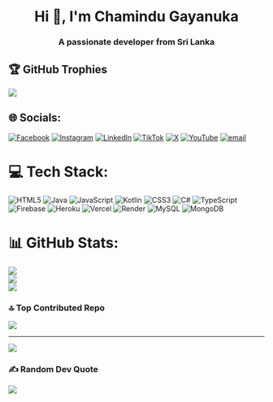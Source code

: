 <h1 align="center">Hi 👋, I'm Chamindu Gayanuka</h1>
<h3 align="center">A passionate developer from Sri Lanka</h3>

## 🏆 GitHub Trophies
![](https://github-profile-trophy.vercel.app/?username=Chamindu-Gayanuka&theme=radical&no-frame=false&no-bg=false&margin-w=4)

## 🌐 Socials:
[![Facebook](https://img.shields.io/badge/Facebook-%231877F2.svg?logo=Facebook&logoColor=white)](https://facebook.com/chamindu.gayanuka.1) [![Instagram](https://img.shields.io/badge/Instagram-%23E4405F.svg?logo=Instagram&logoColor=white)](https://instagram.com/chamindugayanuka) [![LinkedIn](https://img.shields.io/badge/LinkedIn-%230077B5.svg?logo=linkedin&logoColor=white)](https://linkedin.com/in/chamindu-gayanuka-244585270) [![TikTok](https://img.shields.io/badge/TikTok-%23000000.svg?logo=TikTok&logoColor=white)](https://tiktok.com/@chamindugayanuka) [![X](https://img.shields.io/badge/X-black.svg?logo=X&logoColor=white)](https://x.com/gayanukac) [![YouTube](https://img.shields.io/badge/YouTube-%23FF0000.svg?logo=YouTube&logoColor=white)](https://youtube.com/@chamindugayanuka) [![email](https://img.shields.io/badge/Email-D14836?logo=gmail&logoColor=white)](mailto:chamindugayanuka2002@gmail.com) 

# 💻 Tech Stack:
![HTML5](https://img.shields.io/badge/html5-%23E34F26.svg?style=for-the-badge&logo=html5&logoColor=white) ![Java](https://img.shields.io/badge/java-%23ED8B00.svg?style=for-the-badge&logo=openjdk&logoColor=white) ![JavaScript](https://img.shields.io/badge/javascript-%23323330.svg?style=for-the-badge&logo=javascript&logoColor=%23F7DF1E) ![Kotlin](https://img.shields.io/badge/kotlin-%237F52FF.svg?style=for-the-badge&logo=kotlin&logoColor=white) ![CSS3](https://img.shields.io/badge/css3-%231572B6.svg?style=for-the-badge&logo=css3&logoColor=white) ![C#](https://img.shields.io/badge/c%23-%23239120.svg?style=for-the-badge&logo=csharp&logoColor=white) ![TypeScript](https://img.shields.io/badge/typescript-%23007ACC.svg?style=for-the-badge&logo=typescript&logoColor=white) ![Firebase](https://img.shields.io/badge/firebase-%23039BE5.svg?style=for-the-badge&logo=firebase) ![Heroku](https://img.shields.io/badge/heroku-%23430098.svg?style=for-the-badge&logo=heroku&logoColor=white) ![Vercel](https://img.shields.io/badge/vercel-%23000000.svg?style=for-the-badge&logo=vercel&logoColor=white) ![Render](https://img.shields.io/badge/Render-%46E3B7.svg?style=for-the-badge&logo=render&logoColor=white) ![MySQL](https://img.shields.io/badge/mysql-4479A1.svg?style=for-the-badge&logo=mysql&logoColor=white) ![MongoDB](https://img.shields.io/badge/MongoDB-%234ea94b.svg?style=for-the-badge&logo=mongodb&logoColor=white)

# 📊 GitHub Stats:
![](https://github-readme-stats.vercel.app/api?username=Chamindu-Gayanuka&theme=dark&hide_border=false&include_all_commits=true&count_private=true)<br/>
![](https://github-readme-streak-stats.herokuapp.com/?user=Chamindu-Gayanuka&theme=dark&hide_border=false)<br/>
![](https://github-readme-stats.vercel.app/api/top-langs/?username=Chamindu-Gayanuka&theme=dark&hide_border=false&include_all_commits=true&count_private=true&layout=compact)

### 🔝 Top Contributed Repo
![](https://github-contributor-stats.vercel.app/api?username=Chamindu-Gayanuka&limit=5&theme=dark&combine_all_yearly_contributions=true)

---
[![](https://visitcount.itsvg.in/api?id=Chamindu-Gayanuka&icon=0&color=0)](https://visitcount.itsvg.in)

### ✍️ Random Dev Quote
![](https://quotes-github-readme.vercel.app/api?type=horizontal&theme=radical)

###
